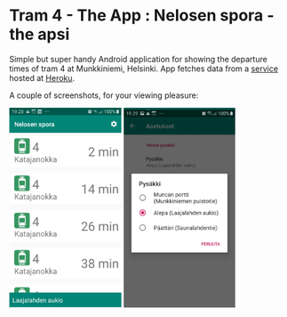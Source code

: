 # Tram 4 - The App : Nelosen spora - the apsi

Simple but super handy Android application for showing the departure times of tram 4 at Munkkiniemi, Helsinki. App fetches data from a [service](https://github.com/pimpbot9000/4-ratikka-service/) hosted at [Heroku](https://tram-4-service.herokuapp.com/api/alepa).

A couple of screenshots, for your viewing pleasure:

<img src="./screenshots/main_activity.png" width="40%">

<img src="./screenshots/settings_activity.png" width="40%">

